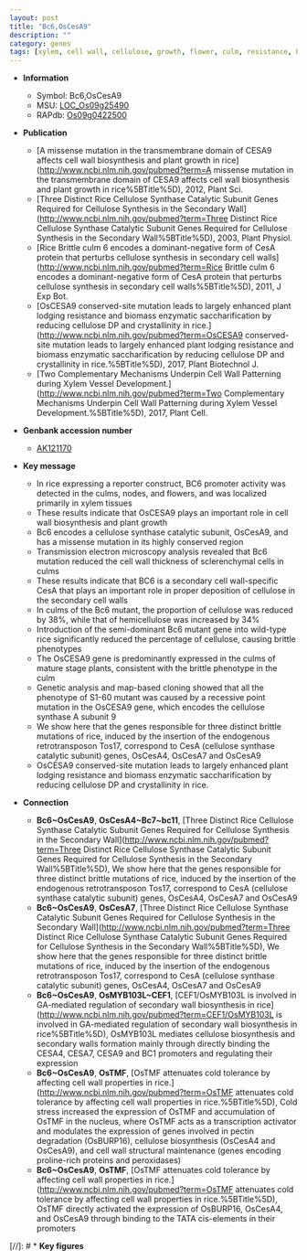 ```yaml
---
layout: post
title: "Bc6,OsCesA9"
description: ""
category: genes
tags: [xylem, cell wall, cellulose, growth, flower, culm, resistance, biomass, lodging, lodging resistance]
---
```


* **Information**  
    + Symbol: Bc6,OsCesA9  
    + MSU: [LOC_Os09g25490](http://rice.plantbiology.msu.edu/cgi-bin/ORF_infopage.cgi?orf=LOC_Os09g25490)  
    + RAPdb: [Os09g0422500](http://rapdb.dna.affrc.go.jp/viewer/gbrowse_details/irgsp1?name=Os09g0422500)  

* **Publication**  
    + [A missense mutation in the transmembrane domain of CESA9 affects cell wall biosynthesis and plant growth in rice](http://www.ncbi.nlm.nih.gov/pubmed?term=A missense mutation in the transmembrane domain of CESA9 affects cell wall biosynthesis and plant growth in rice%5BTitle%5D), 2012, Plant Sci.
    + [Three Distinct Rice Cellulose Synthase Catalytic Subunit Genes Required for Cellulose Synthesis in the Secondary Wall](http://www.ncbi.nlm.nih.gov/pubmed?term=Three Distinct Rice Cellulose Synthase Catalytic Subunit Genes Required for Cellulose Synthesis in the Secondary Wall%5BTitle%5D), 2003, Plant Physiol.
    + [Rice Brittle culm 6 encodes a dominant-negative form of CesA protein that perturbs cellulose synthesis in secondary cell walls](http://www.ncbi.nlm.nih.gov/pubmed?term=Rice Brittle culm 6 encodes a dominant-negative form of CesA protein that perturbs cellulose synthesis in secondary cell walls%5BTitle%5D), 2011, J Exp Bot.
    + [OsCESA9 conserved-site mutation leads to largely enhanced plant lodging resistance and biomass enzymatic saccharification by reducing cellulose DP and crystallinity in rice.](http://www.ncbi.nlm.nih.gov/pubmed?term=OsCESA9 conserved-site mutation leads to largely enhanced plant lodging resistance and biomass enzymatic saccharification by reducing cellulose DP and crystallinity in rice.%5BTitle%5D), 2017, Plant Biotechnol J.
    + [Two Complementary Mechanisms Underpin Cell Wall Patterning during Xylem Vessel Development.](http://www.ncbi.nlm.nih.gov/pubmed?term=Two Complementary Mechanisms Underpin Cell Wall Patterning during Xylem Vessel Development.%5BTitle%5D), 2017, Plant Cell.

* **Genbank accession number**  
    + [AK121170](http://www.ncbi.nlm.nih.gov/nuccore/AK121170)

* **Key message**  
    + In rice expressing a reporter construct, BC6 promoter activity was detected in the culms, nodes, and flowers, and was localized primarily in xylem tissues
    + These results indicate that OsCESA9 plays an important role in cell wall biosynthesis and plant growth
    + Bc6 encodes a cellulose synthase catalytic subunit, OsCesA9, and has a missense mutation in its highly conserved region
    + Transmission electron microscopy analysis revealed that Bc6 mutation reduced the cell wall thickness of sclerenchymal cells in culms
    + These results indicate that BC6 is a secondary cell wall-specific CesA that plays an important role in proper deposition of cellulose in the secondary cell walls
    + In culms of the Bc6 mutant, the proportion of cellulose was reduced by 38%, while that of hemicellulose was increased by 34%
    + Introduction of the semi-dominant Bc6 mutant gene into wild-type rice significantly reduced the percentage of cellulose, causing brittle phenotypes
    + The OsCESA9 gene is predominantly expressed in the culms of mature stage plants, consistent with the brittle phenotype in the culm
    + Genetic analysis and map-based cloning showed that all the phenotype of S1-60 mutant was caused by a recessive point mutation in the OsCESA9 gene, which encodes the cellulose synthase A subunit 9
    + We show here that the genes responsible for three distinct brittle mutations of rice, induced by the insertion of the endogenous retrotransposon Tos17, correspond to CesA (cellulose synthase catalytic subunit) genes, OsCesA4, OsCesA7 and OsCesA9
    + OsCESA9 conserved-site mutation leads to largely enhanced plant lodging resistance and biomass enzymatic saccharification by reducing cellulose DP and crystallinity in rice.

* **Connection**  
    + __Bc6~OsCesA9__, __OsCesA4~Bc7~bc11__, [Three Distinct Rice Cellulose Synthase Catalytic Subunit Genes Required for Cellulose Synthesis in the Secondary Wall](http://www.ncbi.nlm.nih.gov/pubmed?term=Three Distinct Rice Cellulose Synthase Catalytic Subunit Genes Required for Cellulose Synthesis in the Secondary Wall%5BTitle%5D), We show here that the genes responsible for three distinct brittle mutations of rice, induced by the insertion of the endogenous retrotransposon Tos17, correspond to CesA (cellulose synthase catalytic subunit) genes, OsCesA4, OsCesA7 and OsCesA9
    + __Bc6~OsCesA9__, __OsCesA7__, [Three Distinct Rice Cellulose Synthase Catalytic Subunit Genes Required for Cellulose Synthesis in the Secondary Wall](http://www.ncbi.nlm.nih.gov/pubmed?term=Three Distinct Rice Cellulose Synthase Catalytic Subunit Genes Required for Cellulose Synthesis in the Secondary Wall%5BTitle%5D), We show here that the genes responsible for three distinct brittle mutations of rice, induced by the insertion of the endogenous retrotransposon Tos17, correspond to CesA (cellulose synthase catalytic subunit) genes, OsCesA4, OsCesA7 and OsCesA9
    + __Bc6~OsCesA9__, __OsMYB103L~CEF1__, [CEF1/OsMYB103L is involved in GA-mediated regulation of secondary wall biosynthesis in rice](http://www.ncbi.nlm.nih.gov/pubmed?term=CEF1/OsMYB103L is involved in GA-mediated regulation of secondary wall biosynthesis in rice%5BTitle%5D), OsMYB103L mediates cellulose biosynthesis and secondary walls formation mainly through directly binding the CESA4, CESA7, CESA9 and BC1 promoters and regulating their expression
    + __Bc6~OsCesA9__, __OsTMF__, [OsTMF attenuates cold tolerance by affecting cell wall properties in rice.](http://www.ncbi.nlm.nih.gov/pubmed?term=OsTMF attenuates cold tolerance by affecting cell wall properties in rice.%5BTitle%5D),  Cold stress increased the expression of OsTMF and accumulation of OsTMF in the nucleus, where OsTMF acts as a transcription activator and modulates the expression of genes involved in pectin degradation (OsBURP16), cellulose biosynthesis (OsCesA4 and OsCesA9), and cell wall structural maintenance (genes encoding proline-rich proteins and peroxidases)
    + __Bc6~OsCesA9__, __OsTMF__, [OsTMF attenuates cold tolerance by affecting cell wall properties in rice.](http://www.ncbi.nlm.nih.gov/pubmed?term=OsTMF attenuates cold tolerance by affecting cell wall properties in rice.%5BTitle%5D),  OsTMF directly activated the expression of OsBURP16, OsCesA4, and OsCesA9 through binding to the TATA cis-elements in their promoters

[//]: # * **Key figures**  


